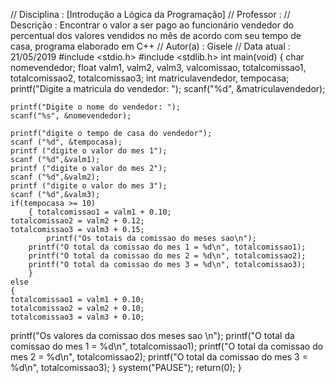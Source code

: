 // Disciplina   : [Introdução a Lógica da Programação]
// Professor   : 
// Descrição   : Encontrar o valor a ser pago ao funcionário vendedor do percentual dos valores vendidos no mês de acordo com seu tempo de casa, programa elaborado em C++
// Autor(a)    : Gisele
// Data atual  : 21/05/2019
  #include <stdio.h>
	#include <stdlib.h>
	int main(void)
	{
	char nomevendedor;
	float valm1, valm2, valm3, valcomissao, totalcomissao1, totalcomissao2, totalcomissao3;
	int matriculavendedor, tempocasa;
	printf("Digite a matricula do vendedor: ");
	scanf("%d", &matriculavendedor);
	
	printf("Digite o nome do vendedor: ");
	scanf("%s", &nomevendedor);
	
	printf("digite o tempo de casa do vendedor");
	scanf ("%d", &tempocasa);
	printf ("digite o valor do mes 1");
	scanf ("%d",&valm1);
	printf ("digite o valor do mes 2");
	scanf ("%d",&valm2);
	printf ("digite o valor do mes 3");
	scanf ("%d",&valm3);
	if(tempocasa >= 10)
		{ totalcomissao1 = valm1 + 0.10;
	totalcomissao2 = valm2 + 0.12;
	totalcomissao3 = valm3 + 0.15;
			printf("Os totais da comissao do meses sao\n");
		printf("O total da comissao do mes 1 = %d\n", totalcomissao1);
		printf("O total da comissao do mes 2 = %d\n", totalcomissao2);
		printf("O total da comissao do mes 3 = %d\n", totalcomissao3);
		}
	else
	{
	totalcomissao1 = valm1 + 0.10;
	totalcomissao2 = valm2 + 0.10;
	totalcomissao3 = valm3 + 0.10;
	
printf("Os valores da comissao dos meses sao \n");
		printf("O total da comissao do mes 1 = %d\n", totalcomissao1);
		printf("O total da comissao do mes 2 = %d\n", totalcomissao2);
		printf("O total da comissao do mes 3 = %d\n", totalcomissao3);
	}
	system("PAUSE");
	return(0);
	}

	
	
